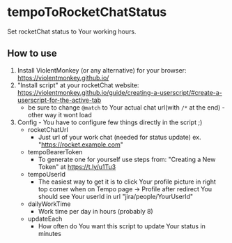 # tempoToRocketChatStatus
Set rocketChat status to Your working hours.

## How to use

1. Install ViolentMonkey (or any alternative) for your browser:
https://violentmonkey.github.io/
2. "Install script" at your rocketChat website: https://violentmonkey.github.io/guide/creating-a-userscript/#create-a-userscript-for-the-active-tab
    - be sure to change `@match` to Your actual chat url(with `/*` at the end) - other way it wont load
3. Config - You have to configure few things directly in the script ;)
    - rocketChatUrl
        - Just url of your work chat (needed for status update) ex. "https://rocket.example.com"
    - tempoBearerToken
        - To generate one for yourself use steps from: "Creating a New Token" at https://t.ly/u1Tu3
    - tempoUserId
        - The easiest way to get it is to click Your profile picture in right top corner when on Tempo page -> Profile after redirect You should see Your userId in url "jira/people/YourUserId"
    - dailyWorkTime
        - Work time per day in hours (probably 8)
    - updateEach
        - How often do You want this script to update Your status in minutes